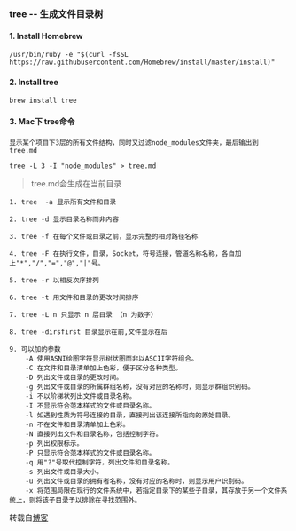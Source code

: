### tree -- 生成文件目录树

#### 1. Install Homebrew
```
/usr/bin/ruby -e "$(curl -fsSL https://raw.githubusercontent.com/Homebrew/install/master/install)"
```

#### 2. Install tree
```
brew install tree
```


#### 3. Mac下 tree命令
```
显示某个项目下3层的所有文件结构，同时又过滤node_modules文件夹，最后输出到 tree.md

tree -L 3 -I "node_modules" > tree.md
```
> tree.md会生成在当前目录

```
1. tree  -a 显示所有文件和目录

2. tree -d 显示目录名称而非内容

3. tree -f 在每个文件或目录之前，显示完整的相对路径名称

4. tree -F 在执行文件，目录，Socket，符号连接，管道名称名称，各自加上"*","/","=","@","|"号。

5. tree -r 以相反次序排列

6. tree -t 用文件和目录的更改时间排序

7. tree -L n 只显示 n 层目录 （n 为数字）

8. tree -dirsfirst 目录显示在前,文件显示在后

9. 可以加的参数
    -A 使用ASNI绘图字符显示树状图而非以ASCII字符组合。
    -C 在文件和目录清单加上色彩，便于区分各种类型。
    -D 列出文件或目录的更改时间。
    -g 列出文件或目录的所属群组名称，没有对应的名称时，则显示群组识别码。
    -i 不以阶梯状列出文件或目录名称。
    -I 不显示符合范本样式的文件或目录名称。
    -l 如遇到性质为符号连接的目录，直接列出该连接所指向的原始目录。
    -n 不在文件和目录清单加上色彩。
    -N 直接列出文件和目录名称，包括控制字符。
    -p 列出权限标示。
    -P 只显示符合范本样式的文件或目录名称。
    -q 用"?"号取代控制字符，列出文件和目录名称。
    -s 列出文件或目录大小。
    -u 列出文件或目录的拥有者名称，没有对应的名称时，则显示用户识别码。
    -x 将范围局限在现行的文件系统中，若指定目录下的某些子目录，其存放于另一个文件系统上，则将该子目录予以排除在寻找范围外。
```
转载自[博客](http://blog.csdn.net/askbai666888/article/details/9995837)
